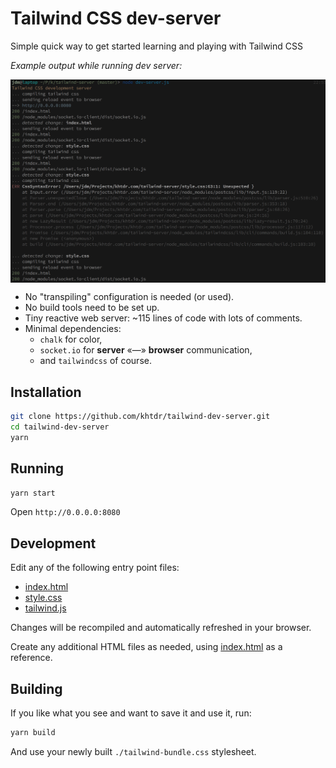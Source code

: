 # Tailwind CSS dev-server

Simple quick way to get started learning and playing with Tailwind CSS

_Example output while running dev server:_

<img style='max-width: 100%; display: block; height: auto;'
     src='https://raw.githubusercontent.com/khtdr/tailwind-dev-server/master/sample-logs.png'
/>

  - No "transpiling" configuration is needed (or used).
  - No build tools need to be set up.
  - Tiny reactive web server: ~115 lines of code with lots of comments.
  - Minimal dependencies:
    - `chalk` for color,
    - `socket.io` for **server** &laquo;&mdash;&raquo; **browser** communication,
    - and `tailwindcss` of course.
  
## Installation
```bash
git clone https://github.com/khtdr/tailwind-dev-server.git
cd tailwind-dev-server
yarn
```

## Running
```bash
yarn start
```

Open `http://0.0.0.0:8080`

## Development

Edit any of the following entry point files:
 - [index.html](https://github.com/khtdr/tailwind-dev-server/blob/master/index.html)
 - [style.css](https://github.com/khtdr/tailwind-dev-server/blob/master/style.css)
 - [tailwind.js](https://github.com/khtdr/tailwind-dev-server/blob/master/tailwind.js)

Changes will be recompiled and automatically refreshed in your browser.

Create any additional HTML files as needed, using
[index.html](https://github.com/khtdr/tailwind-dev-server/blob/master/index.html)
as a reference.

## Building
If you like what you see and want to save it and use it, run:
```bash
yarn build
```

And use your newly built `./tailwind-bundle.css` stylesheet.
